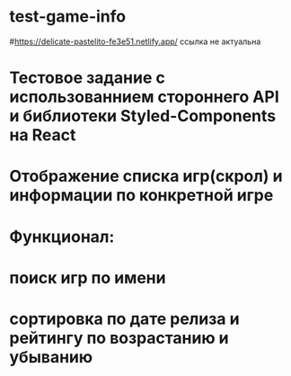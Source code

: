 # test-game-info
#https://delicate-pastelito-fe3e51.netlify.app/ ссылка не актуальна
# Тестовое задание с использованнием стороннего API  и библиотеки Styled-Components на React
# Отображение списка игр(скрол) и информации по конкретной игре
# Функционал:
  # поиск игр по имени
  # сортировка по дате релиза и рейтингу по возрастанию и убыванию
 
